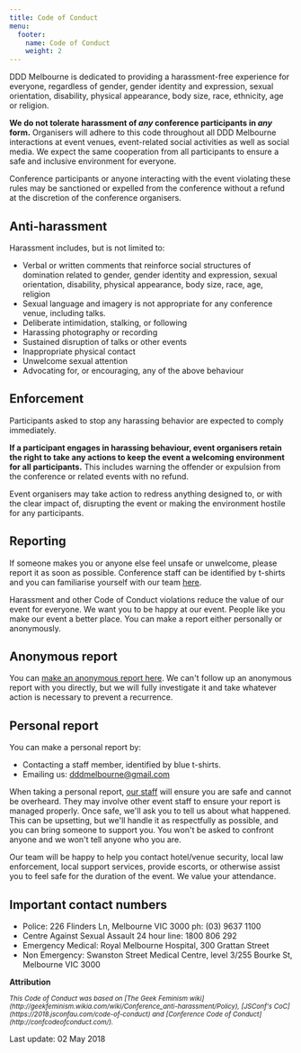 ```yaml
---
title: Code of Conduct
menu:
  footer:
    name: Code of Conduct
    weight: 2
---
```


DDD Melbourne is dedicated to providing a harassment-free experience for everyone, regardless of gender, gender identity and expression, sexual orientation, disability, physical appearance, body size, race, ethnicity, age or religion.

**We do not tolerate harassment of *any* conference participants in *any* form.** Organisers will adhere to this code throughout all DDD Melbourne interactions at event venues, event-related social activities as well as social media. We expect the same cooperation from all participants to ensure a safe and inclusive environment for everyone.

Conference participants or anyone interacting with the event violating these rules may be sanctioned or expelled from the conference without a refund at the discretion of the conference organisers.

## Anti-harassment
Harassment includes, but is not limited to:

- Verbal or written comments that reinforce social structures of domination related to gender, gender identity and expression, sexual orientation, disability, physical appearance, body size, race, age, religion
- Sexual language and imagery is not appropriate for any conference venue, including talks.
- Deliberate intimidation, stalking, or following
- Harassing photography or recording
- Sustained disruption of talks or other events
- Inappropriate physical contact
- Unwelcome sexual attention
- Advocating for, or encouraging, any of the above behaviour

## Enforcement
Participants asked to stop any harassing behavior are expected to comply immediately.

**If a participant engages in harassing behaviour, event organisers retain the right to take any actions to keep the event a welcoming environment for all participants.** This includes warning the offender or expulsion from the conference or related events with no refund.

Event organisers may take action to redress anything designed to, or with the clear impact of, disrupting the event or making the environment hostile for any participants.

## Reporting
If someone makes you or anyone else feel unsafe or unwelcome, please report it as soon as possible. Conference staff can be identified by t-shirts and you can familiarise yourself with our team [here](https://medium.com/ddd-melbourne/the-ddd-melbourne-crew-5f0dd3da09df). 

Harassment and other Code of Conduct violations reduce the value of our event for everyone. We want you to be happy at our event. People like you make our event a better place. You can make a report either personally or anonymously.

## Anonymous report
You can [make an anonymous report here](https://goo.gl/forms/nxlw9ldDfJ06ohok2). We can't follow up an anonymous report with you directly, but we will fully investigate it and take whatever action is necessary to prevent a recurrence.

## Personal report
You can make a personal report by:
- Contacting a staff member, identified by blue t-shirts.
- Emailing us: dddmelbourne@gmail.com

When taking a personal report, [our staff](https://medium.com/ddd-melbourne/the-ddd-melbourne-crew-5f0dd3da09df) will ensure you are safe and cannot be overheard. They may involve other event staff to ensure your report is managed properly. Once safe, we'll ask you to tell us about what happened. This can be upsetting, but we'll handle it as respectfully as possible, and you can bring someone to support you. You won't be asked to confront anyone and we won't tell anyone who you are.

Our team will be happy to help you contact hotel/venue security, local law enforcement, local support services, provide escorts, or otherwise assist you to feel safe for the duration of the event. We value your attendance.

## Important contact numbers
- Police: 226 Flinders Ln, Melbourne VIC 3000 ph: (03) 9637 1100
- Centre Against Sexual Assault 24 hour line: 1800 806 292
- Emergency Medical: Royal Melbourne Hospital, 300 Grattan Street
- Non Emergency: Swanston Street Medical Centre, level 3/255 Bourke St, Melbourne VIC 3000

<p><strong>Attribution</strong></p>
<small>
  <em>
  This Code of Conduct was based on [The Geek Feminism wiki](http://geekfeminism.wikia.com/wiki/Conference_anti-harassment/Policy), [JSConf's CoC](https://2018.jsconfau.com/code-of-conduct) and [Conference Code of Conduct](http://confcodeofconduct.com/).
  </em>
</small>

Last update: 02 May 2018
